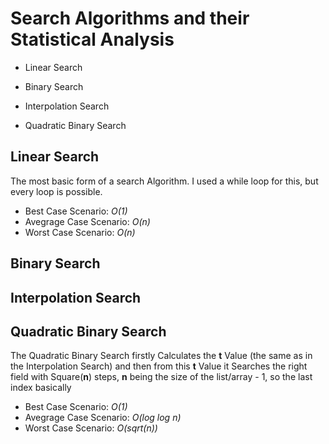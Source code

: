 # Search Algorithms and their Statistical Analysis

- Linear Search

- Binary Search

- Interpolation Search

- Quadratic Binary Search

## Linear Search

The most basic form of a search Algorithm. I used a while loop for this, but every loop is possible.

- Best Case Scenario: *O(1)*
- Avegrage Case Scenario: *O(n)*
- Worst Case Scenario: *O(n)*

## Binary Search

## Interpolation Search

## Quadratic Binary Search

The Quadratic Binary Search firstly Calculates the **t** Value (the same as in the Interpolation Search) and then from this
**t** Value it Searches the right field with Square(**n**) steps, **n** being the size of the list/array - 1,
so the last index basically

- Best Case Scenario: *O(1)*
- Avegrage Case Scenario: *O(log log n)*
- Worst Case Scenario: *O(sqrt(n))*
